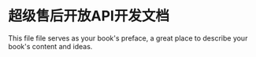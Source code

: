 # 超级售后开放API开发文档

This file file serves as your book's preface, a great place to describe your book's content and ideas.
